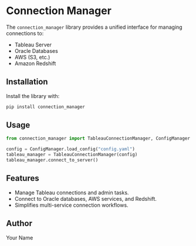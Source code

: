 # Connection Manager

The `connection_manager` library provides a unified interface for managing connections to:
- Tableau Server
- Oracle Databases
- AWS (S3, etc.)
- Amazon Redshift

## Installation

Install the library with:

```bash
pip install connection_manager
```

## Usage

```python
from connection_manager import TableauConnectionManager, ConfigManager

config = ConfigManager.load_config("config.yaml")
tableau_manager = TableauConnectionManager(config)
tableau_manager.connect_to_server()
```

## Features
- Manage Tableau connections and admin tasks.
- Connect to Oracle databases, AWS services, and Redshift.
- Simplifies multi-service connection workflows.

## Author
Your Name